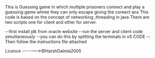 This is Guessing game in which multiple prisoners connect and play a guessing game whree they can only escape giving the coreect ans
This code is based on the concept of networking ,threading in java
There are two scripts one for client and other for server.


--first install jdk from oracle website
--run the server and client code simultaneously
--you can do this by splitting the terminals in vS CODE
--Then follow the instructions file attached

Licence ------->@HarshDalmia2005
